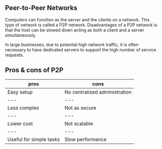 ## Peer-to-Peer Networks

Computers can function as the server and the clients on a network. This type of network is called a P2P network.
Disadvantages of a P2P network is that the host can be slowed down acting as both a client and a server simultaneously.

In large businesses, due to potential high network traffic, it is often necessary to  have dedicated servers to support the high number of service requests.

## Pros & cons of P2P
| pros | cons | 
|---|---|
| Easy setup| No centralized administration |
|---|---|
| Less complex | Not as secure |
|---|---|
| Lower cost | Not scalable |
|---|---|
| Useful for simple tasks | Slow performance |
